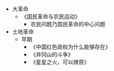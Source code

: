 - 大革命
	- 《国民革命与农民运动》
		- 农民问题乃国民革命的中心问题
- 土地革命
	- 早期
		- 《中国红色政权为什么能够存在》
		- 《井冈山的斗争》
		- 《星星之火，可以燎原》